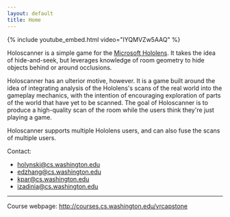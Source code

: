 ```yaml
---
layout: default
title: Home
---
```


{% include youtube_embed.html video="IYQMVZw5AAQ" %}

Holoscanner is a simple game for the [Microsoft Hololens](https://www.microsoft.com/microsoft-hololens/en-us). It takes the idea of hide-and-seek, but leverages knowledge of room geometry to hide objects behind or around occlusions.

Holoscanner has an ulterior motive, however. It is a game built around the idea of integrating analysis of the Hololens's scans of the real world into the gameplay mechanics, with the intention of encouraging exploration of parts of the world that have yet to be scanned. The goal of Holoscanner is to produce a high-quality scan of the room while the users think they're just playing a game. 

Holoscanner supports multiple Hololens users, and can also fuse the scans of multiple users.

Contact:

- holynski@cs.washington.edu 
- edzhang@cs.washington.edu
- kpar@cs.washington.edu
- izadinia@cs.washington.edu

---

Course webpage: <http://courses.cs.washington.edu/vrcapstone>
